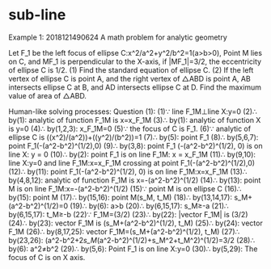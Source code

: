 # sub-line

Example 1: 2018121490624 A math problem for analytic geometry  


Let F_1 be the left focus of ellipse C:x^2/a^2+y^2/b^2=1(a>b>0), Point M lies on C, and MF_1 is perpendicular to the X-axis, if |MF_1|=3/2, the eccentricity of ellipse C is 1/2.
 (1) Find the standard equation of ellipse C. 
(2) If the left vertex of ellipse C is point A, and the right vertex of △ABD is point A, AB intersects ellipse C at B, and AD intersects ellipse C at D. Find the maximum value of area of △ABD. 


Human-like solving processes:
Question (1): 
(1)∵ line F_1M⊥line X:y=0
(2)∴ by(1): analytic of function F_1M is x=x_F_1M
(3)∴ by(1): analytic of function X is y=0
(4)∴ by(1,2,3): x_F_1M=0
(5)∵ the focus of C is F_1.
(6)∵ analytic of ellipse C is ((x^2)/(a^2))+((y^2)/(b^2))=1
(7)∴ by(5): point F_1
(8)∴ by(5,6,7): point F_1(-(a^2-b^2)^(1/2),0)
(9)∴ by(3,8): point F_1 (-(a^2-b^2)^(1/2), 0) is on line X: y = 0
(10)∴ by(2): point F_1 is on line F_1M: x = x_F_1M
(11)∴ by(9,10): line X:y=0 and line F_1M:x=x_F_1M crossing at point F_1(-(a^2-b^2)^(1/2),0)
(12)∴ by(11): point F_1(-(a^2-b^2)^(1/2), 0) is on line F_1M:x=x_F_1M
(13)∴ by(4,8,12): analytic of function F_1M is x=-(a^2-b^2)^(1/2)
(14)∴ by(13): point M is on line F_1M:x=-(a^2-b^2)^(1/2)
(15)∵ point M is on ellipse C
(16)∴ by(15): point M
(17)∴ by(15,16): point M(s_M, t_M)
(18)∴ by(13,14,17): s_M+(a^2-b^2)^(1/2)=0
(19)∴ by(6): a>b
(20)∴ by(6,15,17): s_M≥-a
(21)∴ by(6,15,17): t_M≥-b
(22)∵ F_1M=(3/2)
(23)∴ by(22): |vector F_1M| is (3/2)
(24)∴ by(23): vector F_1M is (s_M+(a^2-b^2)^(1/2), t_M)
(25)∴ by(24): vector F_1M
(26)∴ by(8,17,25): vector F_1M=(s_M+(a^2-b^2)^(1/2), t_M)
(27)∴ by(23,26): (a^2-b^2+2*s_M*(a^2-b^2)^(1/2)+s_M^2+t_M^2)^(1/2)=3/2
(28)∴ by(6): a^2≠b^2
(29)∴ by(5,6): Point F_1 is on line X:y=0
(30)∴ by(5,29): The focus of C is on X axis.
